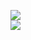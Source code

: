 [![](https://img.shields.io/badge/Made%20With-Github%20Spray-lightgrey.svg?style=for-the-badge&logo=github)](https://github.com/Annihil/github-spray#30446)  
[![](https://i.imgur.com/2DrTn0Z.gif)](https://github.com/Annihil/github-spray)